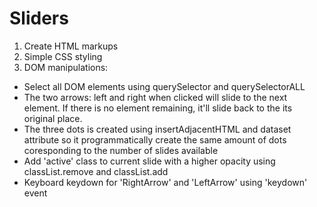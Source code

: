 # Sliders

1) Create HTML markups
2) Simple CSS styling
3) DOM manipulations:

- Select all DOM elements using querySelector and querySelectorALL
- The two arrows: left and right when clicked will slide to the next element. If there is no element remaining, it'll slide back to the its original place.
- The three dots is created using insertAdjacentHTML and dataset attribute so it programmatically create the same amount of dots coresponding to the number of slides available
- Add 'active' class to current slide with a higher opacity using classList.remove and classList.add
- Keyboard keydown for 'RightArrow' and 'LeftArrow' using 'keydown' event
